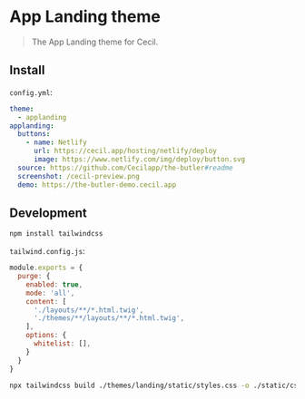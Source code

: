 # App Landing theme

> The App Landing theme for Cecil.

## Install

`config.yml`:

```yaml
theme:
  - applanding
applanding:
  buttons:
    - name: Netlify
      url: https://cecil.app/hosting/netlify/deploy
      image: https://www.netlify.com/img/deploy/button.svg
  source: https://github.com/Cecilapp/the-butler#readme
  screenshot: /cecil-preview.png
  demo: https://the-butler-demo.cecil.app
```

## Development

```bash
npm install tailwindcss
```

`tailwind.config.js`:

```javascript
module.exports = {
  purge: {
    enabled: true,
    mode: 'all',
    content: [
      './layouts/**/*.html.twig',
      './themes/**/layouts/**/*.html.twig',
    ],
    options: {
      whitelist: [],
    }
  }
}
```

```bash
npx tailwindcss build ./themes/landing/static/styles.css -o ./static/css/styles.css
```
